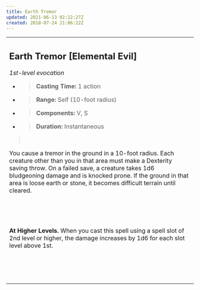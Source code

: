 ```yaml
---
title: Earth Tremor
updated: 2021-06-13 02:22:27Z
created: 2018-07-24 21:06:22Z
---
```


<table><tbody><tr class="odd"><td><h2 id="earth-tremor-elemental-evil"><strong>Earth Tremor</strong> [Elemental Evil]</h2><p><em>1st-level evocation</em></p><ul><li><blockquote><p><strong>Casting Time:</strong> 1 action</p></blockquote></li><li><blockquote><p><strong>Range:</strong> Self (10-foot radius)</p></blockquote></li><li><blockquote><p><strong>Components:</strong> V, S</p></blockquote></li><li><blockquote><p><strong>Duration:</strong> Instantaneous</p></blockquote></li></ul><blockquote><p> </p></blockquote><p>You cause a tremor in the ground in a 10-foot radius. Each creature other than you in that area must make a Dexterity saving throw. On a failed save, a creature takes 1d6 bludgeoning damage and is knocked prone. If the ground in that area is loose earth or stone, it becomes difficult terrain until cleared.</p><p> </p><p> </p><p><strong>At Higher Levels.</strong> When you cast this spell using a spell slot of 2nd level or higher, the damage increases by 1d6 for each slot level above 1st.</p><p> </p><p> </p></td></tr></tbody></table>